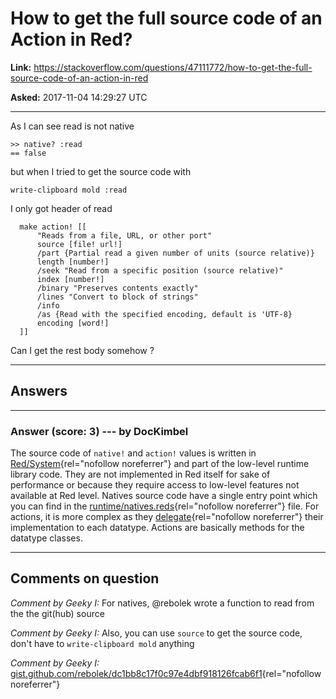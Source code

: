 # How to get the full source code of an Action in Red?

**Link:**
<https://stackoverflow.com/questions/47111772/how-to-get-the-full-source-code-of-an-action-in-red>

**Asked:** 2017-11-04 14:29:27 UTC

------------------------------------------------------------------------

As I can see read is not native

    >> native? :read
    == false

but when I tried to get the source code with

    write-clipboard mold :read

I only got header of read

      make action! [[
          "Reads from a file, URL, or other port" 
          source [file! url!] 
          /part {Partial read a given number of units (source relative)} 
          length [number!] 
          /seek "Read from a specific position (source relative)" 
          index [number!] 
          /binary "Preserves contents exactly" 
          /lines "Convert to block of strings" 
          /info 
          /as {Read with the specified encoding, default is 'UTF-8} 
          encoding [word!]
      ]]

Can I get the rest body somehow ?

------------------------------------------------------------------------

## Answers

------------------------------------------------------------------------

### Answer (score: 3) --- by DocKimbel

The source code of `native!` and `action!` values is written in
[Red/System](http://static.red-lang.org/red-system-specs.html){rel="nofollow noreferrer"}
and part of the low-level runtime library code. They are not implemented
in Red itself for sake of performance or because they require access to
low-level features not available at Red level. Natives source code have
a single entry point which you can find in the
[runtime/natives.reds](https://github.com/red/red/blob/master/runtime/natives.reds){rel="nofollow noreferrer"}
file. For actions, it is more complex as they
[delegate](https://github.com/red/red/blob/master/runtime/actions.reds){rel="nofollow noreferrer"}
their implementation to each datatype. Actions are basically methods for
the datatype classes.

------------------------------------------------------------------------

## Comments on question

*Comment by Geeky I:* For natives, \@rebolek wrote a function to read
from the the git(hub) source

*Comment by Geeky I:* Also, you can use `source` to get the source code,
don\'t have to `write-clipboard mold` anything

*Comment by Geeky I:*
[gist.github.com/rebolek/dc1bb8c17f0c97e4dbf918126fcab6f1](https://gist.github.com/rebolek/dc1bb8c17f0c97e4dbf918126fcab6f1){rel="nofollow noreferrer"}
